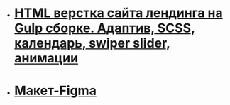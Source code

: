 - # [HTML верстка сайта лендинга на Gulp сборке. Адаптив, SCSS, календарь, swiper slider, анимации](https://gumirus.github.io/HTML_layout_of_the_site/)
- # [Макет-Figma](https://www.figma.com/file/aC6aa2fHXsqvcwLywt0NmW/Travel-Agent-Landing-Page-Custom?type=design&node-id=0%3A1&mode=design&t=TJOf6eNjDk8i6MW0-1)
